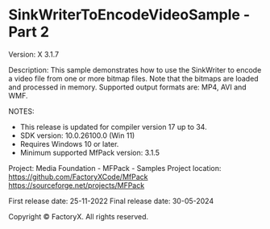 # SinkWriterToEncodeVideoSample - Part 2

Version: X 3.1.7

Description:
  This sample demonstrates how to use the SinkWriter to encode a video file from
  one or more bitmap files.
  Note that the bitmaps are loaded and processed in memory. 
  Supported output formats are: MP4, AVI and WMF.

NOTES:
 - This release is updated for compiler version 17 up to 34.
 - SDK version: 10.0.26100.0 (Win 11)
 - Requires Windows 10 or later.
 - Minimum supported MfPack version: 3.1.5

Project: Media Foundation - MFPack - Samples
Project location: https://github.com/FactoryXCode/MfPack
                  https://sourceforge.net/projects/MFPack

First release date: 25-11-2022
Final release date: 30-05-2024

Copyright © FactoryX. All rights reserved.




